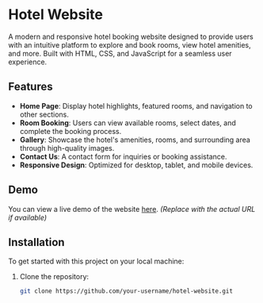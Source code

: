 # Hotel Website

A modern and responsive hotel booking website designed to provide users with an intuitive platform to explore and book rooms, view hotel amenities, and more. Built with HTML, CSS, and JavaScript for a seamless user experience.

## Features

- **Home Page**: Display hotel highlights, featured rooms, and navigation to other sections.
- **Room Booking**: Users can view available rooms, select dates, and complete the booking process.
- **Gallery**: Showcase the hotel's amenities, rooms, and surrounding area through high-quality images.
- **Contact Us**: A contact form for inquiries or booking assistance.
- **Responsive Design**: Optimized for desktop, tablet, and mobile devices.

## Demo

You can view a live demo of the website [here](URL-to-live-demo). *(Replace with the actual URL if available)*

## Installation

To get started with this project on your local machine:

1. Clone the repository:
   ```bash
   git clone https://github.com/your-username/hotel-website.git
